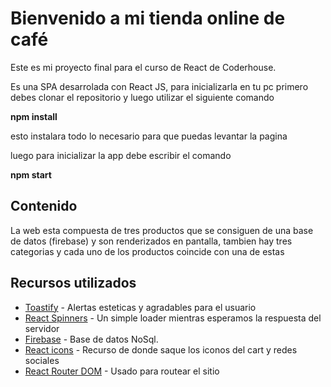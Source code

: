 # Bienvenido a mi tienda online de café 
Este es mi proyecto final para el curso de React de Coderhouse.

Es una SPA desarrolada con React JS, para inicializarla en tu pc primero debes clonar el repositorio y luego utilizar el siguiente comando 

**npm install**

esto instalara todo lo necesario para que puedas levantar la pagina

luego para inicializar la app debe escribir el comando

**npm start**

## Contenido

La web esta compuesta de tres productos que se consiguen de una base de datos (firebase) y son renderizados en pantalla, tambien hay tres categorias y cada uno de los productos coincide con una de estas 

## Recursos utilizados
- [Toastify](https://www.npmjs.com/package/react-toastify) - Alertas esteticas y agradables para el usuario
- [React Spinners](https://www.npmjs.com/package/react-spinners) - Un simple loader mientras esperamos la respuesta del servidor
- [Firebase](https://firebase.google.com/docs/reference/js) - Base de datos NoSql.
- [React icons](https://www.npmjs.com/package/react-icons) - Recurso de donde saque los iconos del cart y redes sociales
- [React Router DOM](https://www.npmjs.com/package/react-router-dom) - Usado para routear el sitio

